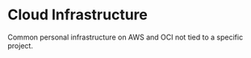 # Cloud Infrastructure
Common personal infrastructure on AWS and OCI not tied to a specific project.